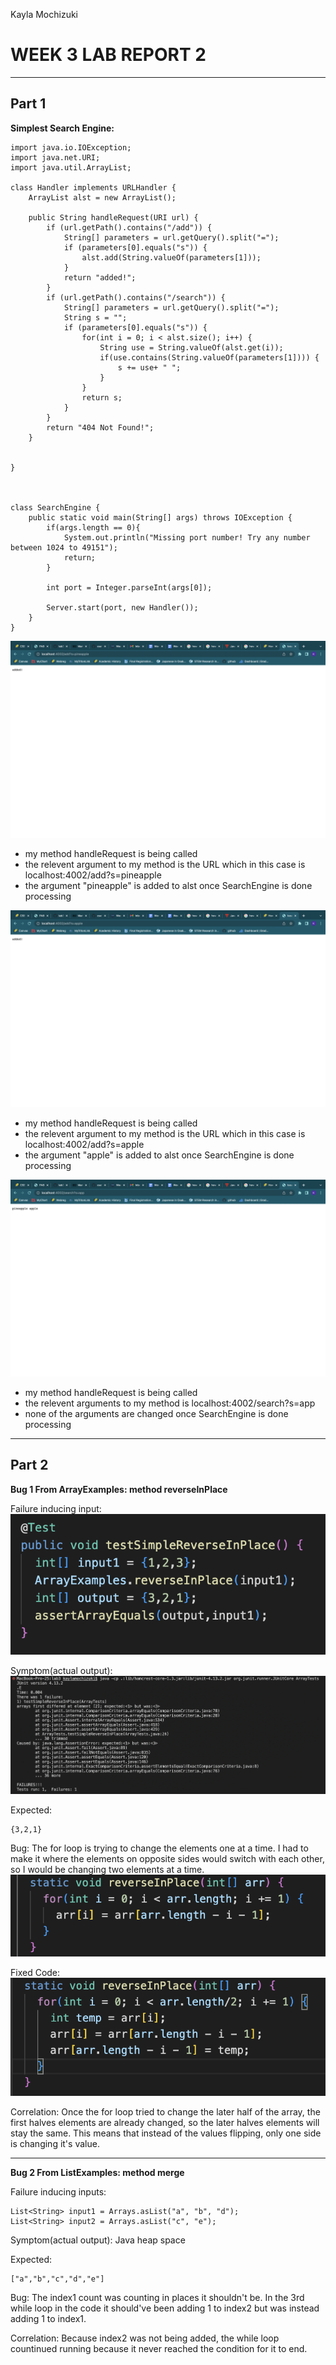 Kayla Mochizuki 

# WEEK 3 LAB REPORT 2

---

## Part 1

**Simplest Search Engine:**
```
import java.io.IOException;
import java.net.URI;
import java.util.ArrayList;

class Handler implements URLHandler {
    ArrayList alst = new ArrayList();

    public String handleRequest(URI url) {
        if (url.getPath().contains("/add")) {
            String[] parameters = url.getQuery().split("=");
            if (parameters[0].equals("s")) {
                alst.add(String.valueOf(parameters[1]));
            }
            return "added!";
        }
        if (url.getPath().contains("/search")) {
            String[] parameters = url.getQuery().split("=");
            String s = "";
            if (parameters[0].equals("s")) {
                for(int i = 0; i < alst.size(); i++) {
                    String use = String.valueOf(alst.get(i));
                    if(use.contains(String.valueOf(parameters[1]))) {
                        s += use+ " ";
                    }
                }
                return s;
            }
        }
        return "404 Not Found!";
    } 

         
}



class SearchEngine {
    public static void main(String[] args) throws IOException {
        if(args.length == 0){
            System.out.println("Missing port number! Try any number between 1024 to 49151");
            return;
        }

        int port = Integer.parseInt(args[0]);

        Server.start(port, new Handler());
    }
}
```
![screenshot](searchEngineAddPineapple.png)

- my method handleRequest is being called
- the relevent argument to my method is the URL which in this case is localhost:4002/add?s=pineapple
- the argument "pineapple" is added to alst once SearchEngine is done processing

![screenshot](searchEngineAddApple.png)

- my method handleRequest is being called
- the relevent argument to my method is the URL which in this case is localhost:4002/add?s=apple
- the argument "apple" is added to alst once SearchEngine is done processing

![screenshot](searchEngineSearchApp.png)

- my method handleRequest is being called
- the relevent arguments to my method is localhost:4002/search?s=app
- none of the arguments are changed once SearchEngine is done processing


---

## Part 2

**Bug 1 From ArrayExamples: method reverseInPlace**

Failure inducing input:
![screenshot](junitTestRIP.png)

Symptom(actual output):  
![screenshot](junitTestRIPOutput.png)

Expected: 
```
{3,2,1}
```
Bug: The for loop is trying to change the elements one at a time. I had to make it where the elements on opposite sides would switch with each other, so I would be changing two elements at a time.
![screenshot](RIPCode.png)

Fixed Code:
![screenshot](RIPFixedCode.png)

Correlation: Once the for loop tried to change the later half of the array, the first halves elements are already changed, so the later halves elements will stay the same. This means that instead of the values flipping, only one side is changing it's value.

---

**Bug 2 From ListExamples: method merge**

Failure inducing inputs:  
```
List<String> input1 = Arrays.asList("a", "b", "d"); 
List<String> input2 = Arrays.asList("c", "e"); 
```
Symptom(actual output): Java heap space

Expected:
```
["a","b","c","d","e"]
```
Bug: The index1 count was counting in places it shouldn't be. In the 3rd while loop in the code it should've been adding 1 to index2 but was instead adding 1 to index1.

Correlation: Because index2 was not being added, the while loop countinued running because it never reached the condition for it to end.



